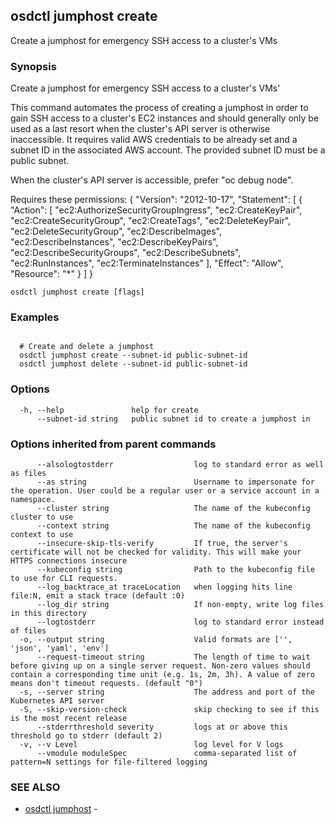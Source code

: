 ## osdctl jumphost create

Create a jumphost for emergency SSH access to a cluster's VMs

### Synopsis

Create a jumphost for emergency SSH access to a cluster's VMs'

  This command automates the process of creating a jumphost in order to gain SSH
  access to a cluster's EC2 instances and should generally only be used as a last
  resort when the cluster's API server is otherwise inaccessible. It requires valid
  AWS credentials to be already set and a subnet ID in the associated AWS account.
  The provided subnet ID must be a public subnet.

  When the cluster's API server is accessible, prefer "oc debug node".

  Requires these permissions:
  {
    "Version": "2012-10-17",
    "Statement": [
      {
        "Action": [
          "ec2:AuthorizeSecurityGroupIngress",
          "ec2:CreateKeyPair",
          "ec2:CreateSecurityGroup",
          "ec2:CreateTags",
          "ec2:DeleteKeyPair",
          "ec2:DeleteSecurityGroup",
          "ec2:DescribeImages",
          "ec2:DescribeInstances",
          "ec2:DescribeKeyPairs",
          "ec2:DescribeSecurityGroups",
          "ec2:DescribeSubnets",
          "ec2:RunInstances",
          "ec2:TerminateInstances"
        ],
        "Effect": "Allow",
        "Resource": "*"
      }
    ]
  }

```
osdctl jumphost create [flags]
```

### Examples

```

  # Create and delete a jumphost
  osdctl jumphost create --subnet-id public-subnet-id
  osdctl jumphost delete --subnet-id public-subnet-id
```

### Options

```
  -h, --help               help for create
      --subnet-id string   public subnet id to create a jumphost in
```

### Options inherited from parent commands

```
      --alsologtostderr                  log to standard error as well as files
      --as string                        Username to impersonate for the operation. User could be a regular user or a service account in a namespace.
      --cluster string                   The name of the kubeconfig cluster to use
      --context string                   The name of the kubeconfig context to use
      --insecure-skip-tls-verify         If true, the server's certificate will not be checked for validity. This will make your HTTPS connections insecure
      --kubeconfig string                Path to the kubeconfig file to use for CLI requests.
      --log_backtrace_at traceLocation   when logging hits line file:N, emit a stack trace (default :0)
      --log_dir string                   If non-empty, write log files in this directory
      --logtostderr                      log to standard error instead of files
  -o, --output string                    Valid formats are ['', 'json', 'yaml', 'env']
      --request-timeout string           The length of time to wait before giving up on a single server request. Non-zero values should contain a corresponding time unit (e.g. 1s, 2m, 3h). A value of zero means don't timeout requests. (default "0")
  -s, --server string                    The address and port of the Kubernetes API server
  -S, --skip-version-check               skip checking to see if this is the most recent release
      --stderrthreshold severity         logs at or above this threshold go to stderr (default 2)
  -v, --v Level                          log level for V logs
      --vmodule moduleSpec               comma-separated list of pattern=N settings for file-filtered logging
```

### SEE ALSO

* [osdctl jumphost](osdctl_jumphost.md)	 - 

